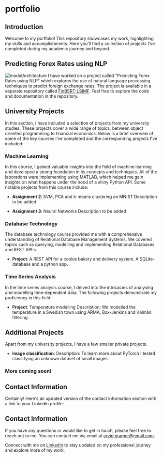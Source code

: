 # portfolio

## Introduction
Welcome to my portfolio! This repository showcases my work, highlighting my skills and accomplishments. Here you'll find a collection of projects I've completed during my academic journey and beyond.

## Predicting Forex Rates using NLP
![modelArchitecture](https://github.com/arvgram/portfolio/assets/108921448/b2afef0c-7340-4d8e-88eb-396aa3ad621e)
I have worked on a project called "Predicting Forex Rates using NLP" which explores the use of natural language processing techniques to predict foreign exchange rates. The project is available in a separate repository called [FinBERT-LSIMF](https://github.com/simondanielsson/FinBERT-LSIMF). Feel free to explore the code and documentation in the repository. 

## University Projects
In this section, I have included a selection of projects from my university studies. These projects cover a wide range of topics, between object oriented programming to financial economics. Below is a brief overview of some of the key courses I've completed and the corresponding projects I've included:

### Machine Learning
In this course, I gained valuable insights into the field of machine learning and developed a strong foundation in its concepts and techniques. All of the laborations were implementing using MATLAB, which helped me gain insights on what happens under the hood of a shiny Python API. Some notable projects from this course include:

- **Assignment 2**: SVM, PCA and k-means clustering on MNIST
  Description to be added

- **Assignment 3**: Neural Networks
  Description to be added 

### Database Technology
The database technology course provided me with a comprehensive understanding of Relational Database Management Systems. We covered topics such as querying, modelling and implementing Relational Databases and REST API:s. 

- **Project**:
  A REST API for a cookie bakery and delivery system. A SQLite-database and a python app.     
	

### Time Series Analysis
In the time series analysis course, I delved into the intricacies of analysing and modelling time-dependent data. The following projects demonstrate my proficiency in this field:

- **Project**: Temperature modelling
  Description: We modelled the temperature in a Swedish town using ARMA, Box-Jenkins and Kálmán filtering.  

## Additional Projects
Apart from my university projects, I have a few smaller private projects.

- **Image classification**: 
  Description: To learn more about PyTorch I tested classifying an unknown dataset of small images. 


### More coming soon!

## Contact Information
Certainly! Here's an updated version of the contact information section with a link to your LinkedIn profile:

## Contact Information
If you have any questions or would like to get in touch, please feel free to reach out to me. You can contact me via email at [arvid.gramer@gmail.com](mailto:arvid.gramer@gmail.com).

Connect with me on [LinkedIn](https://www.linkedin.com/in/arvid-g-816926114/) to stay updated on my professional journey and explore more of my work.
